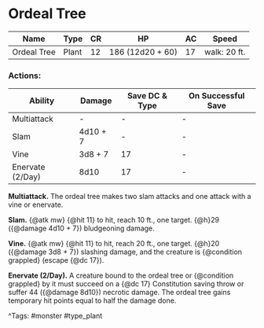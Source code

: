 # Ordeal Tree

| Name | Type | CR | HP | AC | Speed |
|------|------|----|----|----|-------|
| Ordeal Tree | Plant | 12 | 186 (12d20 + 60) | 17 | walk: 20 ft. |

### Actions:

| Ability | Damage | Save DC & Type | On Successful Save |
|---------|--------|----------------|--------------------|
| Multiattack | - | - | - |
| Slam | 4d10 + 7 | - | - |
| Vine | 3d8 + 7 | 17 | - |
| Enervate (2/Day) | 8d10 | 17 | - |


**Multiattack.** The ordeal tree makes two slam attacks and one attack with a vine or enervate.

**Slam.** {@atk mw} {@hit 11} to hit, reach 10 ft., one target. {@h}29 ({@damage 4d10 + 7}) bludgeoning damage.

**Vine.** {@atk mw} {@hit 11} to hit, reach 20 ft., one target. {@h}20 ({@damage 3d8 + 7}) slashing damage, and the creature is {@condition grappled} (escape {@dc 17}).

**Enervate (2/Day).** A creature bound to the ordeal tree or {@condition grappled} by it must succeed on a {@dc 17} Constitution saving throw or suffer 44 ({@damage 8d10}) necrotic damage. The ordeal tree gains temporary hit points equal to half the damage done.

^Tags: #monster #type_plant